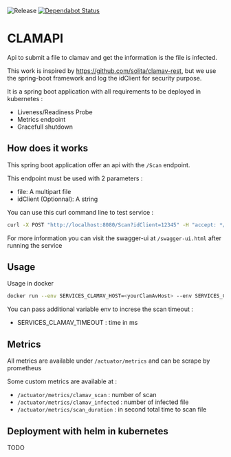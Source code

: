 ![Release](https://github.com/audig/clamapi/workflows/maven-release/badge.svg)
[![Dependabot Status](https://api.dependabot.com/badges/status?host=github&repo=audig/clamapi)](https://dependabot.com)
# CLAMAPI

Api to submit a file to clamav and get the information is the file is infected.

This work is inspired by https://github.com/solita/clamav-rest, but we use the spring-boot framework and log the idClient for security purpose.

It is a spring boot application with all requirements to be deployed in kubernetes :

- Liveness/Readiness Probe
- Metrics endpoint
- Gracefull shutdown


## How does it works

This spring boot application offer an api with the `/Scan` endpoint.

This endpoint must be used with 2 parameters :

- file: A multipart file
- idClient (Optionnal): A string

You can use this curl command line to test service :

```bash
curl -X POST "http://localhost:8080/Scan?idClient=12345" -H "accept: */*" -H "Content-Type: multipart/form-data" -F "file=@yourfile;type=application/json"
```


For more information you can visit the swagger-ui at `/swagger-ui.html` after running the service

## Usage
Usage in docker

```bash
docker run --env SERVICES_CLAMAV_HOST=<yourClamAvHost> --env SERVICES_CLAMAV_PORT=<yourClamAvPort> -p 8080:8080 <image_tag>
```

You can pass additional variable env to increse the scan timeout :
-  SERVICES_CLAMAV_TIMEOUT : time in ms

## Metrics
All metrics are available under `/actuator/metrics` and can be scrape by prometheus

Some custom metrics are available at :
- `/actuator/metrics/clamav_scan` : number of scan
- `/actuator/metrics/clamav_infected` : number of infected file 
- `/actuator/metrics/scan_duration` : in second total time to scan file

## Deployment with helm in kubernetes

TODO
